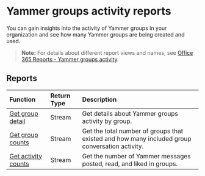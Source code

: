 # Yammer groups activity reports

You can gain insights into the activity of Yammer groups in your organization and see how many Yammer groups are being created and used.

> **Note:** For details about different report views and names, see [Office 365 Reports - Yammer groups activity](https://support.office.com/client/Yammer-groups-activity-report-94dd92ec-ea73-43c6-b51f-2a11fd78aa31).

## Reports

| Function                                 | Return Type | Description                              |
| :--------------------------------------- | :---------- | :--------------------------------------- |
| [Get group detail](../api/reportroot_getyammergroupsactivitydetail.md) | Stream      | Get details about Yammer groups activity by group. |
| [Get group counts](../api/reportroot_getyammergroupsactivitygroupcounts.md) | Stream      | Get the total number of groups that existed and how many included group conversation activity. |
| [Get activity counts](../api/reportroot_getyammergroupsactivitycounts.md) | Stream      | Get the number of Yammer messages posted, read, and liked in groups. |
